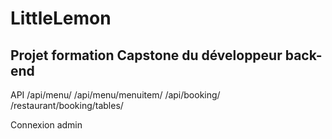 # LittleLemon

## Projet formation Capstone du développeur back-end

API
/api/menu/
/api/menu/menuitem/
/api/booking/
/restaurant/booking/tables/

Connexion admin